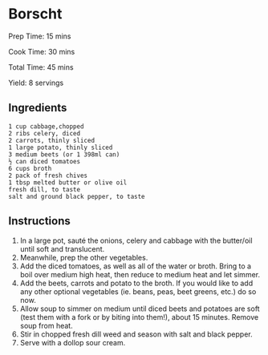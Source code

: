 # Borscht

Prep Time: 15 mins

Cook Time: 30 mins

Total Time: 45 mins

Yield: 8 servings

## Ingredients

    1 cup cabbage,chopped
    2 ribs celery, diced
    2 carrots, thinly sliced
    1 large potato, thinly sliced
    3 medium beets (or 1 398ml can)
    ½ can diced tomatoes
    6 cups broth
    2 pack of fresh chives
    1 tbsp melted butter or olive oil
    fresh dill, to taste
    salt and ground black pepper, to taste
    
## Instructions

1. In a large pot, sauté the onions, celery and cabbage with the butter/oil until soft and translucent.
2. Meanwhile, prep the other vegetables. 
3. Add the diced tomatoes, as well as all of the water or broth. Bring to a boil over medium high heat, then reduce to medium heat and let simmer.
4. Add the beets, carrots and potato to the broth. If you would like to add any other optional vegetables (ie. beans, peas, beet greens, etc.) do so now.
5. Allow soup to simmer on medium until diced beets and potatoes are soft (test them with a fork or by biting into them!), about 15 minutes. Remove soup from heat.
6. Stir in chopped fresh dill weed and season with salt and black pepper.
7. Serve with a dollop sour cream.

